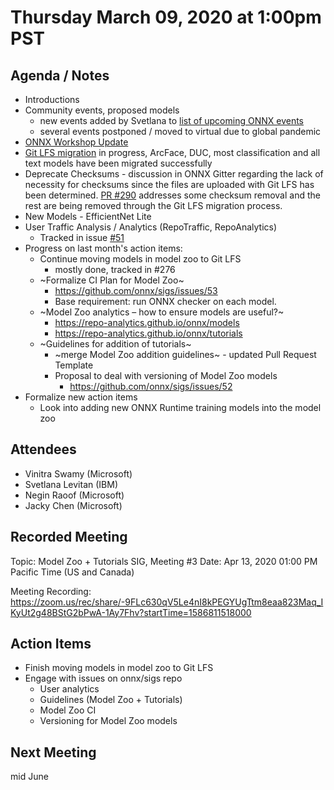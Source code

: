 # Thursday March 09, 2020 at 1:00pm PST

## Agenda / Notes
* Introductions
* Community events, proposed models
  * new events added by Svetlana to [list of upcoming ONNX events](https://github.com/onnx/sigs/blob/master/models-tutorials/docs/CommunityEvents.md)
  * several events postponed / moved to virtual due to global pandemic
* [ONNX Workshop Update](https://github.com/onnx/sigs/blob/master/models-tutorials/docs/onnx-workshop-modelzoo-SIG-update.pdf)
* [Git LFS migration](https://github.com/onnx/models/issues/271) in progress, ArcFace, DUC, most classification and all text models have been migrated successfully
* Deprecate Checksums - discussion in ONNX Gitter regarding the lack of necessity for checksums since the files are uploaded with Git LFS has been determined. [PR #290](https://github.com/onnx/models/pull/290) addresses some checksum removal and the rest are being removed through the Git LFS migration process.
* New Models - EfficientNet Lite
* User Traffic Analysis / Analytics (RepoTraffic, RepoAnalytics)
  * Tracked in issue [#51](https://github.com/onnx/sigs/issues/51)
* Progress on last month's action items:
  * Continue moving models in model zoo to Git LFS
    * mostly done, tracked in #276
  * ~Formalize CI Plan for Model Zoo~
    * https://github.com/onnx/sigs/issues/53
    * Base requirement: run ONNX checker on each model.
  * ~Model Zoo analytics – how to ensure models are useful?~
    * https://repo-analytics.github.io/onnx/models
    * https://repo-analytics.github.io/onnx/tutorials
  * ~Guidelines for addition of tutorials~
    * ~merge Model Zoo addition guidelines~ - updated Pull Request Template
    * Proposal to deal with versioning of Model Zoo models
      * https://github.com/onnx/sigs/issues/52
* Formalize new action items
  * Look into adding new ONNX Runtime training models into the model zoo

## Attendees 
* Vinitra Swamy (Microsoft)
* Svetlana Levitan (IBM)
* Negin Raoof (Microsoft)
* Jacky Chen (Microsoft)

## Recorded Meeting
Topic: Model Zoo + Tutorials SIG, Meeting #3
Date: Apr 13, 2020 01:00 PM Pacific Time (US and Canada)

Meeting Recording:
https://zoom.us/rec/share/-9FLc630qV5Le4nI8kPEGYUgTtm8eaa823Maq_IKyUt2g48BStG2bPwA-1Ay7Fhv?startTime=1586811518000

## Action Items
* Finish moving models in model zoo to Git LFS
* Engage with issues on onnx/sigs repo
  * User analytics
  * Guidelines (Model Zoo + Tutorials)
  * Model Zoo CI
  * Versioning for Model Zoo models

## Next Meeting
mid June
